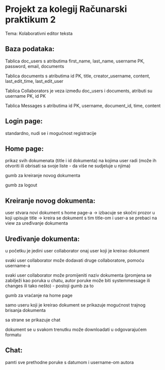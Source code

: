 # Projekt za kolegij Računarski praktikum 2
Tema: Kolaborativni editor teksta

## Baza podataka:
Tablica doc_users s atributima first_name, last_name, username PK, password, email, documents

Tablica documents s atributima id PK, title, creator_username, content, last_edit_time, last_edit_user

Tablica Collaborators je veza između doc_users i documents, atributi su username PK, id PK

Tablica Messages s atributima id PK, username, document_id, time, content

## Login page:
standardno, nudi se i mogućnost registracije

## Home page:
prikaz svih dokumenata (title i id dokumenta) na kojima user radi (može ih otvoriti ili obrisati sa svoje liste - da više ne sudjeluje u njima)

gumb za kreiranje novog dokumenta

gumb za logout

## Kreiranje novog dokumenta:
user stvara novi dokument s home page-a -> izbacuje se skočni prozor u koji upisuje title -> kreira se dokument s tim title-om i user-a se prebaci na view za uređivanje dokumenta

## Uređivanje dokumenta:
u početku je jedini user collaborator onaj user koji je kreirao dokument

svaki user collaborator može dodavati druge collaboratore, pomoću username-a

svaki user collaborator može promijeniti naziv dokumenta (promjena se zabilježi kao poruka u chatu, autor poruke može biti systemmessage ili changes ili tako nešto) - postoji gumb za to

gumb za vraćanje na home page

samo useru koji je kreirao dokument se prikazuje mogućnost trajnog brisanja dokumenta

sa strane se prikazuje chat

dokument se u svakom trenutku može downloadati u odgovarajućem formatu

## Chat:
pamti sve prethodne poruke s datumom i username-om autora
